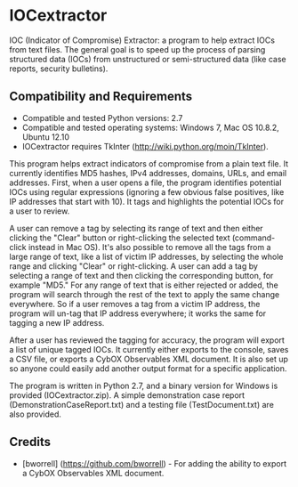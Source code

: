 IOCextractor
============

IOC (Indicator of Compromise) Extractor: a program to help extract IOCs from text files. The general goal is to speed up the process of parsing structured data (IOCs) from unstructured or semi-structured data (like case reports, security bulletins). 

Compatibility and Requirements
------------------------------
* Compatible and tested Python versions: 2.7
* Compatible and tested operating systems: Windows 7, Mac OS 10.8.2, Ubuntu 12.10
* IOCextractor requires TkInter (http://wiki.python.org/moin/TkInter). 

This program helps extract indicators of compromise from a plain text file. It currently identifies MD5 hashes, IPv4 addresses, domains, URLs, and email addresses. First, when a user opens a file, the program identifies potential IOCs using regular expressions (ignoring a few obvious false positives, like IP addresses that start with 10). It tags and highlights the potential IOCs for a user to review. 

A user can remove a tag by selecting its range of text and then either clicking the "Clear" button or right-clicking the selected text (command-click instead in Mac OS). It's also possible to remove all the tags from a large range of text, like a list of victim IP addresses, by selecting the whole range and clicking "Clear" or right-clicking. A user can add a tag by selecting a range of text and then clicking the corresponding button, for example "MD5." For any range of text that is either rejected or added, the program will search through the rest of the text to apply the same change everywhere. So if a user removes a tag from a victim IP address, the program will un-tag that IP address everywhere; it works the same for tagging a new IP address. 

After a user has reviewed the tagging for accuracy, the program will export a list of unique tagged IOCs. It currently either exports to the console, saves a CSV file, or exports a CybOX Observables XML document. It is also set up so anyone could easily add another output format for a specific application. 

The program is written in Python 2.7, and a binary version for Windows is provided (IOCextractor.zip). A simple demonstration case report (DemonstrationCaseReport.txt) and a testing file (TestDocument.txt) are also provided. 

Credits
------
* [bworrell] (https://github.com/bworrell) - For adding the ability to export a CybOX Observables XML document. 